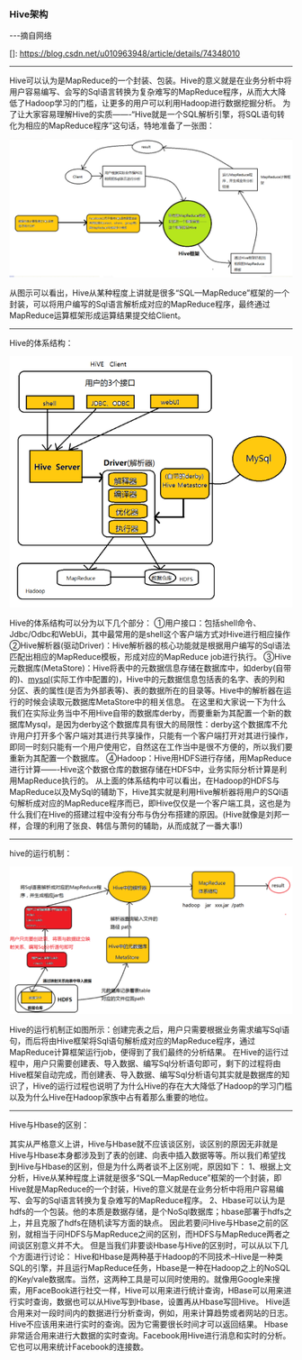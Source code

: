 ### Hive架构

---摘自网络

[]: https://blog.csdn.net/u010963948/article/details/74348010

------

Hive可以认为是MapReduce的一个封装、包装。Hive的意义就是在业务分析中将用户容易编写、会写的Sql语言转换为复杂难写的MapReduce程序，从而大大降低了Hadoop学习的门槛，让更多的用户可以利用Hadoop进行数据挖掘分析。 
为了让大家容易理解Hive的实质——-“Hive就是一个SQL解析引擎，将SQL语句转化为相应的MapReduce程序”这句话，特地准备了一张图：

![](img/20180801091850.png)

从图示可以看出，Hive从某种程度上讲就是很多“SQL—MapReduce”框架的一个封装，可以将用户编写的Sql语言解析成对应的MapReduce程序，最终通过MapReduce运算框架形成运算结果提交给Client。

------

Hive的体系结构：

![](img/20180801092531.png)

Hive的体系结构可以分为以下几个部分： 
①用户接口：包括shell命令、Jdbc/Odbc和WebUi，其中最常用的是shell这个客户端方式对Hive进行相应操作 
②Hive解析器(驱动Driver)：Hive解析器的核心功能就是根据用户编写的Sql语法匹配出相应的MapReduce模板，形成对应的MapReduce job进行执行。 
③Hive元数据库(MetaStore)：Hive将表中的元数据信息存储在数据库中，如derby(自带的)、[mysql](http://lib.csdn.net/base/mysql)(实际工作中配置的)，Hive中的元数据信息包括表的名字、表的列和分区、表的属性(是否为外部表等)、表的数据所在的目录等。Hive中的解析器在运行的时候会读取元数据库MetaStore中的相关信息。 
在这里和大家说一下为什么我们在实际业务当中不用Hive自带的数据库derby，而要重新为其配置一个新的数据库Mysql，是因为derby这个数据库具有很大的局限性：derby这个数据库不允许用户打开多个客户端对其进行共享操作，只能有一个客户端打开对其进行操作，即同一时刻只能有一个用户使用它，自然这在工作当中是很不方便的，所以我们要重新为其配置一个数据库。 
④Hadoop：Hive用HDFS进行存储，用MapReduce进行计算——-Hive这个数据仓库的数据存储在HDFS中，业务实际分析计算是利用MapReduce执行的。 
从上面的体系结构中可以看出，在Hadoop的HDFS与MapReduce以及MySql的辅助下，Hive其实就是利用Hive解析器将用户的SQl语句解析成对应的MapReduce程序而已，即Hive仅仅是一个客户端工具，这也是为什么我们在Hive的搭建过程中没有分布与伪分布搭建的原因。(Hive就像是刘邦一样，合理的利用了张良、韩信与萧何的辅助，从而成就了一番大事!) 

------

hive的运行机制：

![](img/20180801093940.png)

Hive的运行机制正如图所示：创建完表之后，用户只需要根据业务需求编写Sql语句，而后将由Hive框架将Sql语句解析成对应的MapReduce程序，通过MapReduce计算框架运行job，便得到了我们最终的分析结果。 
在Hive的运行过程中，用户只需要创建表、导入数据、编写Sql分析语句即可，剩下的过程将由Hive框架自动完成，而创建表、导入数据、编写Sql分析语句其实就是数据库的知识了，Hive的运行过程也说明了为什么Hive的存在大大降低了Hadoop的学习门槛以及为什么Hive在Hadoop家族中占有着那么重要的地位。 

------

Hive与Hbase的区别：

其实从严格意义上讲，Hive与Hbase就不应该谈区别，谈区别的原因无非就是Hive与Hbase本身都涉及到了表的创建、向表中插入数据等等。所以我们希望找到Hive与Hbase的区别，但是为什么两者谈不上区别呢，原因如下： 
1、根据上文分析，Hive从某种程度上讲就是很多“SQL—MapReduce”框架的一个封装，即Hive就是MapReduce的一个封装，Hive的意义就是在业务分析中将用户容易编写、会写的Sql语言转换为复杂难写的MapReduce程序。 
2、Hbase可以认为是hdfs的一个包装。他的本质是数据存储，是个NoSql数据库；hbase部署于hdfs之上，并且克服了hdfs在随机读写方面的缺点。 
因此若要问Hive与Hbase之前的区别，就相当于问HDFS与MapReduce之间的区别，而HDFS与MapReduce两者之间谈区别意义并不大。 
但是当我们非要谈Hbase与Hive的区别时，可以从以下几个方面进行讨论： 
Hive和Hbase是两种基于Hadoop的不同技术–Hive是一种类SQL的引擎，并且运行MapReduce任务，Hbase是一种在Hadoop之上的NoSQL 的Key/vale数据库。当然，这两种工具是可以同时使用的。就像用Google来搜索，用FaceBook进行社交一样，Hive可以用来进行统计查询，HBase可以用来进行实时查询，数据也可以从Hive写到Hbase，设置再从Hbase写回Hive。 
Hive适合用来对一段时间内的数据进行分析查询，例如，用来计算趋势或者网站的日志。Hive不应该用来进行实时的查询。因为它需要很长时间才可以返回结果。 
Hbase非常适合用来进行大数据的实时查询。Facebook用Hive进行消息和实时的分析。它也可以用来统计Facebook的连接数。 